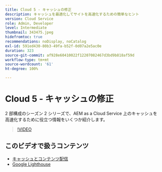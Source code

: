 ```yaml
---
title: Cloud 5 - キャッシュの修正
description: キャッシュを最適化してサイトを高速化するための簡単なヒント
version: Cloud Service
role: Admin, Developer
level: Intermediate
thumbnail: 343475.jpeg
hidefromtoc: true
recommendations: noDisplay, noCatalog
exl-id: 591ed430-80b3-49fa-b52f-0d07a2e5ac0e
duration: 323
source-git-commit: af928e60410022f12207082467d3bd9b818af59d
workflow-type: tm+mt
source-wordcount: '61'
ht-degree: 100%

---
```


# Cloud 5 - キャッシュの修正

2 部構成のシーズン 2 シリーズで、AEM as a Cloud Service 上のキャッシュを高速化するために役立つ情報をいくつか紹介します。

>[!VIDEO](https://video.tv.adobe.com/v/343475?quality=12&learn=on)

## このビデオで扱うコンテンツ

+ [キャッシュとコンテンツ配信](https://experienceleague.adobe.com/docs/experience-manager-cloud-service/content/implementing/content-delivery/caching.html?lang=ja)
+ [Google Lighthouse](https://developers.google.com/web/tools/lighthouse)
